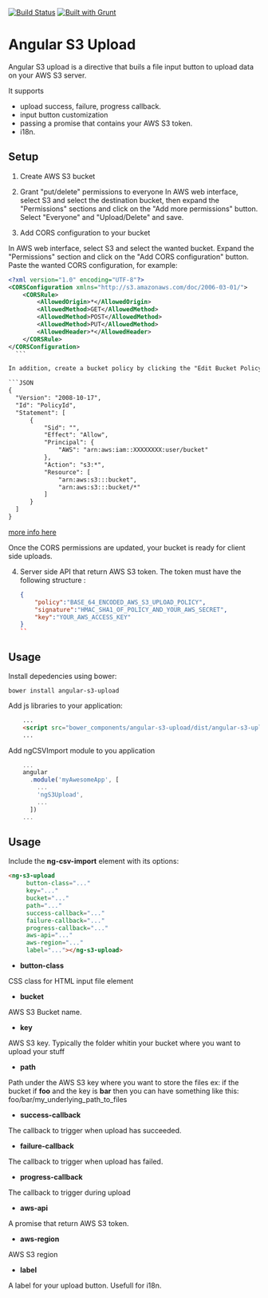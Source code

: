 [![Build Status](https://travis-ci.org/bahaaldine/angular-s3-upload.svg?branch=master)](https://travis-ci.org/bahaaldine/angular-s3-upload)
[![Built with Grunt](https://cdn.gruntjs.com/builtwith.png)](http://gruntjs.com/)

# Angular S3 Upload

Angular S3 upload is a directive that buils a file input button 
to upload data on your AWS S3 server.

It supports 
 - upload success, failure, progress callback.
 - input button customization
 - passing a promise that contains your AWS S3 token.
 - i18n.

## Setup 
1. Create AWS S3 bucket

2. Grant "put/delete" permissions to everyone 
In AWS web interface, select S3 and select the destination bucket, then 
expand the "Permissions" sections and click on the "Add more permissions" button. Select "Everyone" and "Upload/Delete" and save.

3. Add CORS configuration to your bucket

  In AWS web interface, select S3 and select the wanted bucket. 
  Expand the "Permissions" section and click on the "Add CORS configuration" button. Paste the wanted CORS configuration, for example: 
  ```XML
  <?xml version="1.0" encoding="UTF-8"?>
  <CORSConfiguration xmlns="http://s3.amazonaws.com/doc/2006-03-01/">
      <CORSRule>
          <AllowedOrigin>*</AllowedOrigin>
          <AllowedMethod>GET</AllowedMethod>
          <AllowedMethod>POST</AllowedMethod>
          <AllowedMethod>PUT</AllowedMethod>
          <AllowedHeader>*</AllowedHeader>
      </CORSRule>
  </CORSConfiguration>
    ```

  In addition, create a bucket policy by clicking the "Edit Bucket Policy", here is an example: 

  ```JSON
  {
	"Version": "2008-10-17",
	"Id": "PolicyId",
	"Statement": [
		{
			"Sid": "",
			"Effect": "Allow",
			"Principal": {
				"AWS": "arn:aws:iam::XXXXXXXX:user/bucket"
			},
			"Action": "s3:*",
			"Resource": [
				"arn:aws:s3:::bucket",
				"arn:aws:s3:::bucket/*"
			]
		}
	]
  }
  ```
  [more info here](http://docs.aws.amazon.com/AmazonS3/latest/dev/example-bucket-policies.html)

  Once the CORS permissions are updated, your bucket is ready for client side uploads.

4. Server side API that return AWS S3 token. The token must have the following structure : 

	```JSON
	{
		"policy":"BASE_64_ENCODED_AWS_S3_UPLOAD_POLICY",
		"signature":"HMAC_SHA1_OF_POLICY_AND_YOUR_AWS_SECRET",
		"key":"YOUR_AWS_ACCESS_KEY"
	}
	``


## Usage

Install depedencies using bower: 
```
bower install angular-s3-upload
```

Add js libraries to your application:
```html
	...
	<script src="bower_components/angular-s3-upload/dist/angular-s3-upload.js"></script>
    ...
```

Add ngCSVImport module to you application
```javascript
	...
	angular
	  .module('myAwesomeApp', [
	    ...
	    'ngS3Upload',
	    ...
	  ])
	...
```

## Usage
Include the **ng-csv-import** element with its options:

```html
<ng-s3-upload
     button-class="..."
     key="..."
     bucket="..."
     path="..."
     success-callback="..."
     failure-callback="..."
     progress-callback="..."
     aws-api="..."
     aws-region="..."
     label="..."></ng-s3-upload>
```

- **button-class**

CSS class for HTML input file element

- **bucket**

AWS S3 Bucket name.


- **key**

AWS S3 key. Typically the folder whitin your bucket where you want to upload your stuff


- **path**

Path under the AWS S3 key where you want to store the files
ex: if the bucket if **foo** and the key is **bar** then you can have something like this:
foo/bar/my_underlying_path_to_files

- **success-callback**

The callback to trigger when upload has succeeded.

- **failure-callback**

The callback to trigger when upload has failed.

- **progress-callback**

The callback to trigger during upload

- **aws-api**

A promise that return AWS S3 token. 

- **aws-region**

AWS S3 region

- **label**

A label for your upload button. Usefull for i18n.
